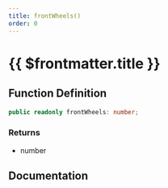 ```yaml
---
title: frontWheels()
order: 0
---
```


# {{ $frontmatter.title }}

## Function Definition

```ts
public readonly frontWheels: number;
```

### Returns

* number

## Documentation

<!--@include: ./parts/frontWheels.md-->
